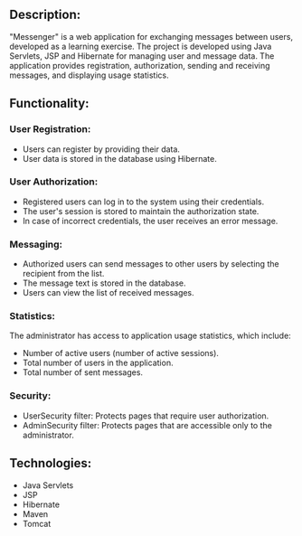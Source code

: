 ## Description:
"Messenger" is a web application for exchanging messages between users, developed as a learning exercise. The project is developed using Java Servlets, JSP and Hibernate for managing user and message data. The application provides registration, authorization, sending and receiving messages, and displaying usage statistics.
## Functionality:
### User Registration:
* Users can register by providing their data.
* User data is stored in the database using Hibernate.
### User Authorization:
* Registered users can log in to the system using their credentials.
* The user's session is stored to maintain the authorization state.
* In case of incorrect credentials, the user receives an error message.
### Messaging:
* Authorized users can send messages to other users by selecting the recipient from the list.
* The message text is stored in the database.
* Users can view the list of received messages.
### Statistics:
The administrator has access to application usage statistics, which include:
* Number of active users (number of active sessions).
* Total number of users in the application.
* Total number of sent messages.
### Security:
* UserSecurity filter: Protects pages that require user authorization.
* AdminSecurity filter: Protects pages that are accessible only to the administrator.
## Technologies:
* Java Servlets
* JSP
* Hibernate
* Maven
* Tomcat
